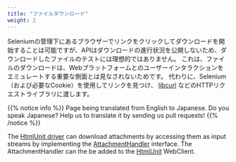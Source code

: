 ```yaml
---
title: "ファイルダウンロード"
weight: 2
---
```



Seleniumの管理下にあるブラウザーでリンクをクリックしてダウンロードを開始することは可能ですが、APIはダウンロードの進行状況を公開しないため、ダウンロードしたファイルのテストには理想的ではありません。
これは、ファイルのダウンロードは、Webプラットフォームとのユーザーインタラクションをエミュレートする重要な側面とは見なされないためです。
代わりに、Selenium（および必要なCookie）を使用してリンクを見つけ、 [libcurl](//curl.haxx.se/libcurl/) などのHTTPリクエストライブラリに渡します。

{{% notice info %}}
<i class="fas fa-language"></i> Page being translated from 
English to Japanese. Do you speak Japanese? Help us to translate
it by sending us pull requests!
{{% /notice %}}

The [HtmlUnit driver](https://github.com/SeleniumHQ/htmlunit-driver) can download attachments by accessing them as input streams by implementing the [AttachmentHandler](https://htmlunit.sourceforge.io/apidocs/com/gargoylesoftware/htmlunit/attachment/AttachmentHandler.html) interface. The AttachmentHandler can the be added to the [HtmlUnit](https://htmlunit.sourceforge.io/) WebClient.
